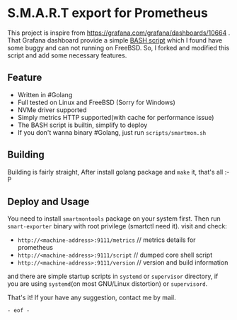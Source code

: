 # S.M.A.R.T export for Prometheus

This project is inspire from https://grafana.com/grafana/dashboards/10664 .
That Grafana dashboard provide a simple [BASH script](https://github.com/janw/node-exporter-textfile-collector-scripts/blob/master/smartmon.sh) which
I found have some buggy and can not running on FreeBSD. So, I forked and modified this script and add some necessary features.

## Feature

* Written in #Golang
* Full tested on Linux and FreeBSD (Sorry for Windows)
* NVMe driver supported
* Simply metrics HTTP supported(with cache for performance issue)
* The BASH script is builtin, simplify to deploy
* If you don't wanna binary #Golang, just run `scripts/smartmon.sh`

## Building

Building is fairly straight, After install golang package and `make` it, that's all :-P

## Deploy and Usage

You need to install `smartmontools` package on your system first. Then run  `smart-exporter` binary with root privilege (smartctl need it). visit and check:

* `http://<machine-address>:9111/metrics` // metrics details for prometheus
* `http://<machine-address>:9111/script` // dumped core shell script
* `http://<machine-address>:9111/version` // version and build information

and there are simple startup scripts in `systemd` or `supervisor` directory, if you are using `systemd`(on most GNU/Linux distortion) or `supervisord`.

That's it! If your have any suggestion, contact me by mail.

`- eof -`
